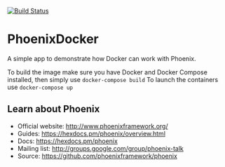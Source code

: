 [![Build Status](https://travis-ci.org/XavierDelattre/phoenix_docker.svg?branch=master)](https://travis-ci.org/XavierDelattre/phoenix_docker)

# PhoenixDocker

A simple app to demonstrate how Docker can work with Phoenix.

To build the image make sure you have Docker and Docker Compose installed, then simply use `docker-compose build`
To launch the containers use `docker-compose up`

## Learn about Phoenix 

  * Official website: http://www.phoenixframework.org/
  * Guides: https://hexdocs.pm/phoenix/overview.html
  * Docs: https://hexdocs.pm/phoenix
  * Mailing list: http://groups.google.com/group/phoenix-talk
  * Source: https://github.com/phoenixframework/phoenix
